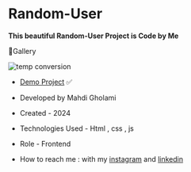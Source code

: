 # Random-User

**This beautiful Random-User Project is Code by Me**

📸Gallery

![temp conversion](https://github.com/user-attachments/assets/78bb44bd-9402-480c-84dd-925fd7219f08)


- [Demo Project](https://mhdigholami.github.io/Random-User/) ✅

- Developed by Mahdi Gholami

- Created - 2024

- Technologies Used - Html , css , js

- Role - Frontend

- How to reach me : with my [instagram](https://www.instagram.com/mahdi_gholami_web) and [linkedin](https://www.linkedin.com/in/mahdi-gholami-developer)
